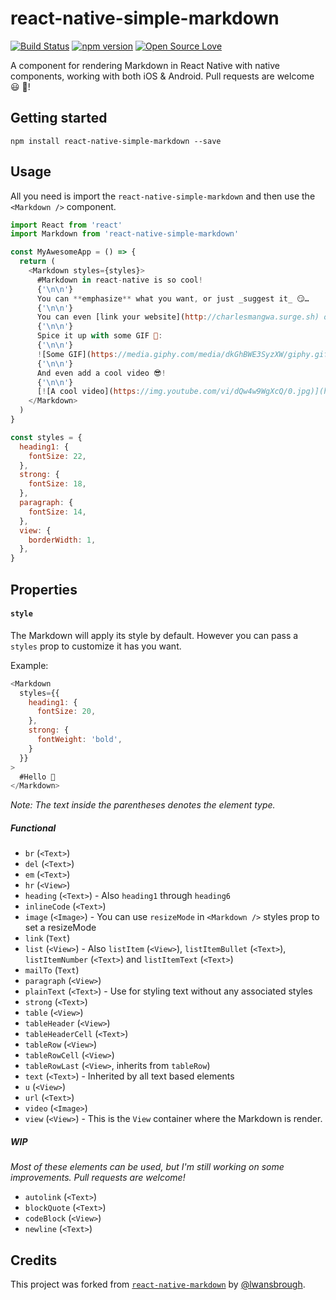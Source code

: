 # react-native-simple-markdown
[![Build Status](https://travis-ci.org/CharlesMangwa/react-native-simple-markdown.svg?branch=master)](https://travis-ci.org/CharlesMangwa/react-native-simple-markdown)
[![npm version](https://badge.fury.io/js/react-native-simple-markdown.svg)](https://badge.fury.io/js/react-native-simple-markdown)
[![Open Source Love](https://badges.frapsoft.com/os/v1/open-source.svg?v=103)](https://github.com/ellerbrock/open-source-badge/)    

A component for rendering Markdown in React Native with native components, working with both iOS & Android. Pull requests are welcome 😃 🎉!

## Getting started

`npm install react-native-simple-markdown --save`

## Usage

All you need is import the `react-native-simple-markdown` and then use the
`<Markdown />` component.

```js
import React from 'react'
import Markdown from 'react-native-simple-markdown'

const MyAwesomeApp = () => {
  return (
    <Markdown styles={styles}>
      #Markdown in react-native is so cool!
      {'\n\n'}
      You can **emphasize** what you want, or just _suggest it_ 😏…
      {'\n\n'}
      You can even [link your website](http://charlesmangwa.surge.sh) or if you prefer: [email sombedy](mailto:email@somebody.com)
      {'\n\n'}
      Spice it up with some GIF 💃:
      {'\n\n'}
      ![Some GIF](https://media.giphy.com/media/dkGhBWE3SyzXW/giphy.gif)
      {'\n\n'}
      And even add a cool video 😎!
      {'\n\n'}
      [![A cool video](https://img.youtube.com/vi/dQw4w9WgXcQ/0.jpg)](http://www.youtube.com/watch?v=dQw4w9WgXcQ)
    </Markdown>    
  )
}

const styles = {
  heading1: {
    fontSize: 22,
  },
  strong: {
    fontSize: 18,
  },
  paragraph: {
    fontSize: 14,
  },
  view: {
    borderWidth: 1,
  },
}
```

## Properties
#### `style`

The Markdown will apply its style by default. However you can pass a `styles` prop to customize it has you want.

Example:

```js
<Markdown
  styles={{
    heading1: {
      fontSize: 20,
    },
    strong: {
      fontWeight: 'bold',
    }
  }}
>
  #Hello 👋
</Markdown>
```
*Note: The text inside the parentheses denotes the element type.*

##### Functional

- `br` (`<Text>`)
- `del` (`<Text>`)
- `em` (`<Text>`)
- `hr` (`<View>`)
- `heading` (`<Text>`) - Also `heading1` through `heading6`
- `inlineCode` (`<Text>`)
- `image` (`<Image>`) - You can use `resizeMode` in `<Markdown />` styles prop to set a resizeMode
- `link` (`Text`)
- `list` (`<View>`) - Also `listItem` (`<View>`), `listItemBullet` (`<Text>`), `listItemNumber` (`<Text>`) and `listItemText` (`<Text>`)
- `mailTo` (`Text`)
- `paragraph` (`<View>`)
- `plainText` (`<Text>`) - Use for styling text without any associated styles
- `strong` (`<Text>`)
- `table` (`<View>`)
- `tableHeader` (`<View>`)
- `tableHeaderCell` (`<Text>`)
- `tableRow` (`<View>`)
- `tableRowCell` (`<View>`)
- `tableRowLast` (`<View>`, inherits from `tableRow`)
- `text` (`<Text>`) - Inherited by all text based elements
- `u` (`<View>`)
- `url` (`<Text>`)
- `video` (`<Image>`)
- `view` (`<View>`) - This is the `View` container where the Markdown is render.

##### WIP

_Most of these elements can be used, but I'm still working on some improvements. Pull requests are welcome!_

- `autolink` (`<Text>`)
- `blockQuote` (`<Text>`)
- `codeBlock` (`<View>`)
- `newline` (`<Text>`)

## Credits

This project was forked from [`react-native-markdown`](https://github.com/lwansbrough/react-native-markdown) by [@lwansbrough](https://github.com/lwansbrough).

